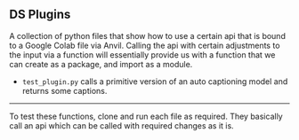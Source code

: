 ## DS Plugins

A collection of python files that show how to use a certain api that is bound to a Google Colab file via Anvil. Calling the api with certain adjustments to the input via a function will essentially provide us with a function that we can create as a package, and import as a module.

* `test_plugin.py` calls a primitive version of an auto captioning model and returns some captions.

---

To test these functions, clone and run each file as required. They basically call an api which can be called with required changes as it is.